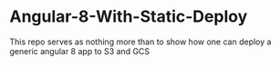 # Angular-8-With-Static-Deploy
This repo serves as nothing more than to show how one can deploy a generic angular 8 app to S3 and GCS
